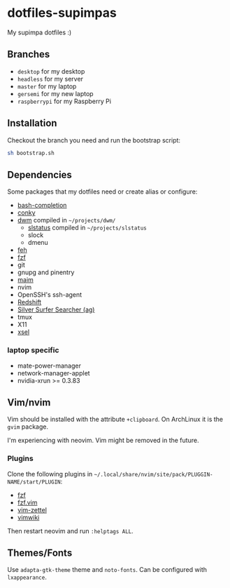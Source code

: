 # dotfiles-supimpas

My supimpa dotfiles :)

## Branches

- `desktop` for my desktop
- `headless` for my server
- `master` for my laptop
- `gersemi` for my new laptop
- `raspberrypi` for my Raspberry Pi

## Installation

Checkout the branch you need and run the bootstrap script:

```bash
sh bootstrap.sh
```

## Dependencies

Some packages that my dotfiles need or create alias or configure:

- [bash-completion](https://github.com/scop/bash-completion)
- [conky](https://github.com/brndnmtthws/conky)
- [dwm](https://dwm.suckless.org/) compiled in `~/projects/dwm/`
    - [slstatus](https://tools.suckless.org/slstatus/) compiled in `~/projects/slstatus`
    - slock
    - dmenu
- [feh](https://feh.finalrewind.org)
- [fzf](https://github.com/junegunn/fzf/)
- git
- gnupg and pinentry
- [maim](https://github.com/naelstrof/maim)
- nvim
- OpenSSH's ssh-agent
- [Redshift](http://jonls.dk/redshift/)
- [Silver Surfer Searcher (ag)](https://github.com/ggreer/the_silver_searcher)
- tmux
- X11
- [xsel](http://www.vergenet.net/~conrad/software/xsel/)

### laptop specific

- mate-power-manager
- network-manager-applet
- nvidia-xrun >= 0.3.83


## Vim/nvim

Vim should be installed with the attribute `+clipboard`. On ArchLinux it is the
`gvim` package.

I'm experiencing with neovim. Vim might be removed in the future.

### Plugins

Clone the following plugins in
`~/.local/share/nvim/site/pack/PLUGGIN-NAME/start/PLUGIN`:
- [fzf](https://github.com/junegunn/fzf)
- [fzf.vim](https://github.com/junegunn/fzf.vim)
- [vim-zettel](https://github.com/michal-h21/vim-zettel/)
- [vimwiki](https://github.com/vimwiki/vimwiki/)

Then restart neovim and run `:helptags ALL`.

## Themes/Fonts

Use `adapta-gtk-theme` theme and `noto-fonts`. Can be configured with
`lxappearance`.
